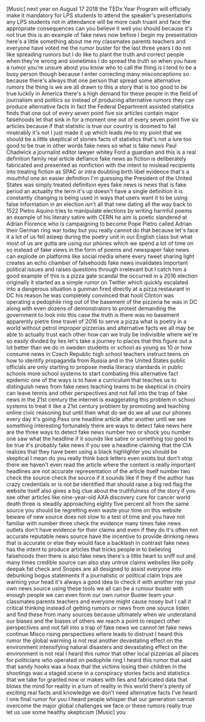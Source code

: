 
[Music]
next year on August 17 2018 the TEDx
Year Program will officially make it
mandatory for LPS students to attend the
speaker&#39;s presentations any LPS students
not in attendance will be more cash
truant and face the appropriate
consequences can you believe it
well you should because it&#39;s not true
this is an example of fake news now
before I begin my presentation here&#39;s a
little something about me my classmates
parents teachers and everyone have voted
me the rumor buster for the last three
years I do not like spreading rumors but
I do like to plant the truth and correct
people when they&#39;re wrong and sometimes
I do spread the truth so when you have a
rumor you&#39;re unsure about you know who
to call the thing is I tend to be a busy
person though because I enter correcting
many misconceptions so because there&#39;s
always that one person that spread some
alternative rumors the thing is we are
all drawn to this a story that is too
good to be true
luckily in America there&#39;s a high demand
for these people in the field of
journalism and politics so instead of
producing alternative rumors they can
produce alternative facts in fact the
Federal Department assisted statistics
finds that one out of every seven point
five six articles contain major
falsehoods let that sink in for a moment
one out of every seven point five six
articles because if that statistic is
true our country is doomed to fail
miserably it&#39;s not I just made it up
which leads me to my point that we
should be a little skeptical of stories
facts of statistics that&#39;s not a lure
too good to be true in other words
fake news so what is fake news
Paul Chadwick a journalist editor lawyer
whitey Ford a guardian and this is a
real definition family real article
defiance fake news as fiction is
deliberately fabricated and presented as
nonfiction with the intent to mislead
recipients into treating fiction as SPAC
or intra doubting birth libel evidence
that&#39;s a mouthful one an easier
definition I&#39;m guessing the President of
the United States was simply treated
definition eyes fake news is news that
is fake period an actuality the term
it&#39;s up doesn&#39;t have a single definition
it is constantly changing is being used
in ways that users want it to be using
false information in an election isn&#39;t
all that new dating all the way back to
1522
Pietro Aquino tries to manipulate
elections by writing harmful poems an
example of his literary satire with CERN
he aim is poetic slandered at Adrian
Florence who is campaigning to become
Pope Pietro called Adrian their German
ring war today but you really cannot do
that because let&#39;s face it a lot of us
fell asleep during the poetry unit in
our English class but what most of us
are gutta are using our phones which we
spend a lot of time on so instead of
fake views in the form of poems and
newspaper fake news can explode on
platforms like social media where every
tweet sharing light creates an echo
chamber of falsehoods fake news
invalidates important political issues
and raises questions through irrelevant
but I catch him a good example of this
is a pizza gate scandal the occurred in
a 2016 election originally it started as
a simple rumor on Twitter which quickly
escalated into a dangerous situation
a gunman fired directly at a pizza
restaurant in DC
his reason he was completely convinced
that hooli Clinton was operating a
pedophile ring out of the basement of
the pizzeria he was in DC along with
even dozens of demonstrators to protest
demanding the government to look into
this case the truth is there was no
basement
apparently pietre time travel of 2016
to serve a pizza what is poetry in a
world without petrol improper pizzerias
and alternative facts we all may be able
to actually trust each other how can we
truly be indivisible where we&#39;re so
easily divided by lies let&#39;s take a
journey to places that this figure out a
lot better than we do in sweden students
or school as young as 10 or how consume
news in Czech Republic high school
teachers instruct teens on how to
identify propaganda from Russia and in
the United States public officials are
only starting to propose media literacy
standards in public schools more school
systems to start combating this
alternative fact epidemic one of the
ways is to have a curriculum that
teaches us to distinguish news from fake
news teaching teams to be skeptical in
choirs can leave tennis and other
perspectives and not fall into the trap
of fake news in the 21st century the
internet is exaggerating this problem in
school systems to treat it like a 21st
century problem by promoting and
teaching online civic reasoning but
until then what do we do we all use our
phones every day it&#39;s going Pass one
headline article after another until we
see something interesting fortunately
there are ways to detect fake news here
are the three ways to detect fake news
number two or shock you
number one saw what the headline if it
sounds like satire or something too good
to be true it&#39;s probably fake news if
you see a headline claiming that the CIA
realizes that they have been using a
black highlighter you should be
skeptical I mean do you really think
back letters even exists but don&#39;t stop
there
we haven&#39;t even read the article where
the content is really important
headlines are not accurate
representation of the article itself
number two check the source check the
source if it sounds like if they if the
author has crazy credentials or is not
be identified that should raise a big
red flag the website itself also gives a
big clue about the truthfulness of the
story if you see other articles like
nine-year-old AXA discovery cure for
cancer world death three is steadily
approaching eighty five percent all from
the same source
you should be regretting even waste your
time on this website
beware of new source does not slow to a
test of time and you have not familiar
with number three check the evidence
many times fake news outlets don&#39;t have
evidence for their claims and even if
they do it&#39;s often not accurate
reputable news source have the incentive
to provide drinking news that is
accurate or else they would face a
backlash in contrast fake news has the
intent to produce articles that tricks
people in to believing falsehoods then
there is also fake news there&#39;s a little
heart to sniff out and many times
credible source can also stay untrue
claims websites like polly deepak fat
check and Snopes are all designed to
assist everyone into debunking bogus
statements if a journalistic or
political claim trips are warning your
head it&#39;s always a good idea to check it
with another rep your own news source
using these tools we all can be a rumour
buster with enough people we can even
form our own rumor Buster team
your classmates parents teachers and
everyone might cause nosey but I call it
critical thinking instead of getting
rumors or news from one source listen
and find these from many sources because
ultimately when we understand our biases
and the biases of others we reach a
point to respect other perspectives and
not fall into a trap of fake news we
cannot let fake news continue Misco
rising perspectives where leads to
distrust I heard this rumor the global
warming is not real another devastating
effect on the environment intensifying
natural disasters and devastating effect
on the environment is not real I heard
this rumor that other local pizzerias
all places for politicians who operated
on pedophile ring I heard this rumor
that said that sandy hooks was a hoax
that the victims losing their children
in the shootings was a staged scene in a
conspiracy stories facts and statistics
that we take for granted now or makes
with lies and fabricated data that blows
the mind for reality in a turn of
reality in this world there&#39;s plenty of
exciting real facts and knowledge we
don&#39;t need alternative facts I&#39;ve heard
I one final rumor for you I heard people
whisper that our generation cannot
overcome the major global challenges we
face or these rumors really true let us
use some healthy skepticism
[Music]
you
